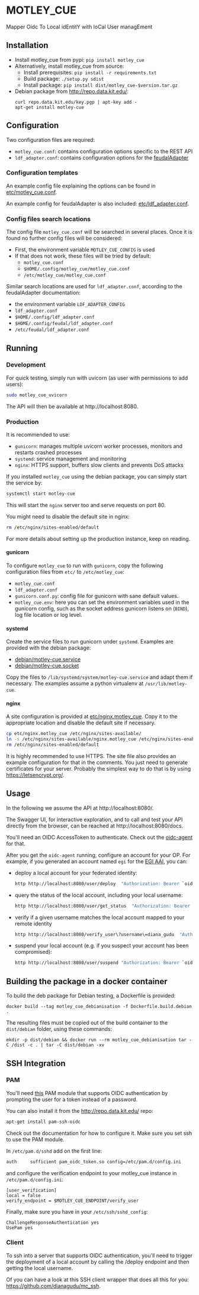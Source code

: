 # MOTLEY_CUE
Mapper Oidc To Local idEntitY with loCal User managEment

## Installation

- Install motley_cue from pypi: `pip install motley_cue`
- Alternatively, install motley_cue from source:
    - Install prerequisites: `pip install -r requirements.txt`
    - Build package: `./setup.py sdist`
    - Install package: `pip install dist/motley_cue-$version.tar.gz`
- Debian package from http://repo.data.kit.edu/:
    ```
    curl repo.data.kit.edu/key.pgp | apt-key add -
    apt-get install motley-cue
    ```

## Configuration

Two configuration files are required:
- `motley_cue.conf`: contains configuration options specific to the REST API
- `ldf_adapter.conf`: contains configuration options for the [feudalAdapter](https://git.scc.kit.edu/feudal/feudalAdapterLdf)

### Configuration templates

An example config file explaining the options can be found in [etc/motley_cue.conf](etc/motley_cue.conf).

An example config for feudalAdapter is also included: [etc/ldf_adapter.conf](etc/ldf_adapter.conf).

### Config files search locations

The config file `motley_cue.conf` will be searched in several places. Once it is found no further config files will be considered:

- First, the environment variable `MOTLEY_CUE_CONFIG` is used
- If that does not work, these files will be tried by default:
    - `motley_cue.conf`
    - `$HOME/.config/motley_cue/motley_cue.conf`
    - `/etc/motley_cue/motley_cue.conf`

Similar search locations are used for `ldf_adapter.conf`, according to the feudalAdapter documentation:
- the environment variable `LDF_ADAPTER_CONFIG`
- `ldf_adapter.conf`
- `$HOME/.config/ldf_adapter.conf`
- `$HOME/.config/feudal/ldf_adapter.conf`
- `/etc/feudal/ldf_adapter.conf`

## Running

### Development

For quick testing, simply run with uvicorn (as user with permissions to add users):

```sh
sudo motley_cue_uvicorn
```
The API will then be available at http://localhost:8080.

### Production

It is recommended to use:
- `gunicorn`: manages multiple uvicorn worker processes, monitors and restarts crashed processes
- `systemd`: service management and monitoring
- `nginx`: HTTPS support, buffers slow clients and prevents DoS attacks

If you installed `motley_cue` using the debian package, you can simply start the service by:
```sh
systemctl start motley-cue
```

This will start the `nginx` server too and serve requests on port 80.

You might need to disable the default site in nginx:
```sh
rm /etc/nginx/sites-enabled/default
```

For more details about setting up the production instance, keep on reading.

#### gunicorn

To configure `motley_cue` to run with `gunicorn`, copy the following configuration files from `etc/` to `/etc/motley_cue`:
- `motley_cue.conf`
- `ldf_adapter.conf`
- `gunicorn.conf.py`: config file for gunicorn with sane default values.
- `motley_cue.env`: here you can set the environment variables used in the gunicorn config, such as the socket address gunicorn listens on (`BIND`), log file location or log level.

#### systemd

Create the service files to run gunicorn under `systemd`.
Examples are provided with the debian package:
- [debian/motley-cue.service](debian/motley-cue.service)
- [debian/motley-cue.socket](debian/motley-cue.socket)

Copy the files to `/lib/systemd/system/motley-cue.service` and adapt them if 
necessary. The examples assume a python virtualenv at `/usr/lib/motley-cue`.

#### nginx

A site configuration is provided at [etc/nginx.motley_cue](etc/nginx.motley_cue). 
Copy it to the appropriate location and disable the default site if necessary.
```sh
cp etc/nginx.motley_cue /etc/nginx/sites-available/
ln -s /etc/nginx/sites-available/nginx.motley_cue /etc/nginx/sites-enabled/nginx.motley_cue
rm /etc/nginx/sites-enabled/default
```

It is highly recommended to use HTTPS. The site file also provides an example
configuration for that in the comments. You just need to generate certificates
for your server. Probably the simplest way to do that is by  using 
https://letsencrypt.org/.

## Usage

In the following we assume the API at http://localhost:8080/.

The Swagger UI, for interactive exploration, and to call and test your API
directly from the browser, can be reached at http://localhost:8080/docs.

You'll need an OIDC AccessToken to authenticate. Check out the
[oidc-agent](https://github.com/indigo-dc/oidc-agent) for that.

After you get the `oidc-agent` running, configure an account for your OP.
For example, if you generated an account named `egi` for the [EGI AAI](https://aai.egi.eu/oidc), you can:
- deploy a local account for your federated identity:
  ```sh
  http http://localhost:8080/user/deploy  "Authorization: Bearer `oidc-token egi`"
  ```
- query the status of the local account, including your local username:
  ```sh
  http http://localhost:8080/user/get_status  "Authorization: Bearer `oidc-token egi`"
  ```
- verify if a given username matches the local account mapped to your remote identity
  ```sh
  http http://localhost:8080/verify_user\?username\=diana_gudu  "Authorization: Bearer `oidc-token egi`"
  ```
- suspend your local account (e.g. if you suspect your account has been
compromised):
  ```sh
  http http://localhost:8080/user/suspend "Authorization: Bearer `oidc-token egi`"
  ```


## Building the package in a docker container

To build the deb package for Debian testing, a Dockerfile is provided:
```
docker build --tag motley_cue_debianisation -f Dockerfile.build.debian .
```

The resulting files must be copied out of the build container to the `dist/debian` folder, using these commands:
```
mkdir -p dist/debian && docker run --rm motley_cue_debianisation tar -C /dist -c . | tar -C dist/debian -xv
```

## SSH Integration

### PAM

You'll need [this](https://git.man.poznan.pl/stash/scm/pracelab/pam.git) PAM module that supports OIDC authentication by prompting the user for a token instead of a password.

You can also install it from the http://repo.data.kit.edu/ repo:
```sh
apt-get install pam-ssh-oidc
```

Check out the documentation for how to configure it. Make sure you set ssh to use the PAM module.

In `/etc/pam.d/sshd` add on the first line:
```sh
auth     sufficient pam_oidc_token.so config=/etc/pam.d/config.ini
```
and configure the verification endpoint to your motley_cue instance in `/etc/pam.d/config.ini`:
```
[user_verification]
local = false
verify_endpoint = $MOTLEY_CUE_ENDPOINT/verify_user
```

Finally, make sure you have in your `/etc/ssh/sshd_config`:
```
ChallengeResponseAuthentication yes
UsePam yes
```

### Client

To ssh into a server that supports OIDC authentication, you'll need to trigger the deployment of a local account by calling the /deploy endpoint and then getting the local username.

Of you can have a look at this SSH client wrapper that does all this for you: https://github.com/dianagudu/mc_ssh.